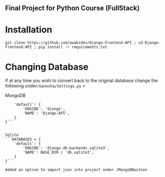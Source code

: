 ## Final Project for Python Course (FullStack)
# Installation 
`git clone https://github.com/awakzdev/Django-Frontend-API ; cd Django-Frontend-API ; pip install -r requirements.txt`



# Changing Database
If at any time you wish to convert back to the original database change the following under`/Ganesha/Settings.py` >

MongoDB
```DATABASES = {
    'default': {
        'ENGINE': 'djongo',
        'NAME': 'Django-API',
    }
}```


Sqlite
```DATABASES = {
    'default': {
        'ENGINE': 'django.db.backends.sqlite3',
        'NAME': BASE_DIR / 'db.sqlite3',
    }
}```

Added an option to import json into project under /MongoDBasJson
